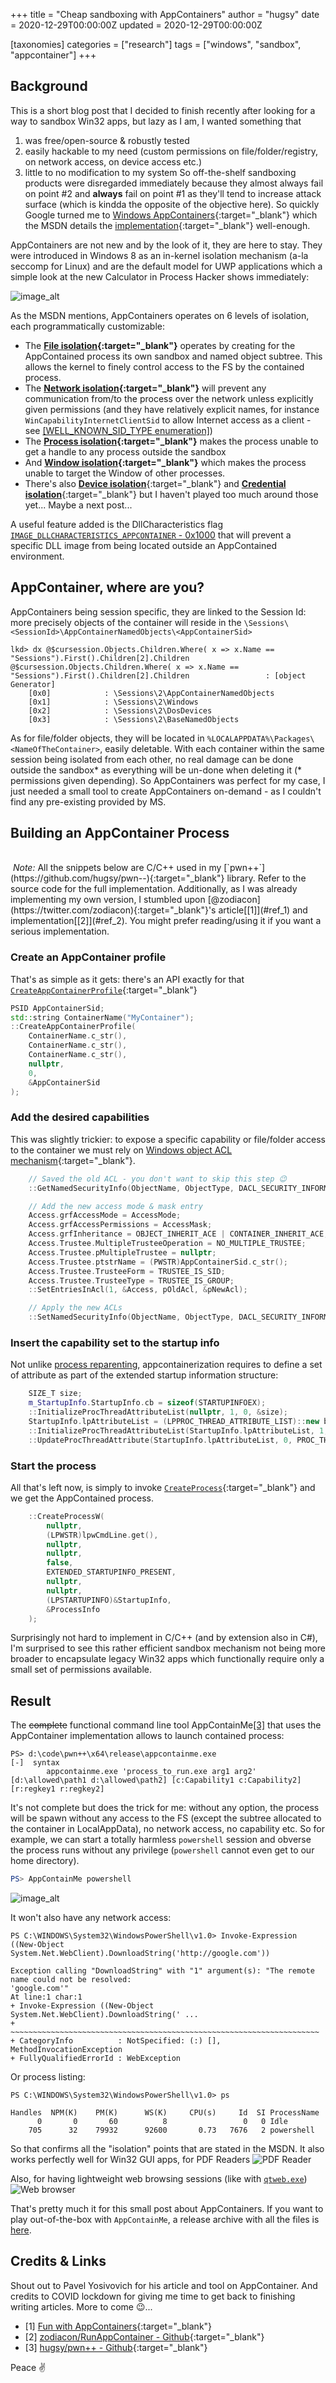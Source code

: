 +++
title = "Cheap sandboxing with AppContainers"
author = "hugsy"
date = 2020-12-29T00:00:00Z
updated = 2020-12-29T00:00:00Z

[taxonomies]
categories = ["research"]
tags = ["windows", "sandbox", "appcontainer"]
+++

## Background

This is a short blog post that I decided to finish recently after looking for a way to sandbox Win32 apps, but lazy as I am, I wanted something that
 1. was free/open-source & robustly tested
 2. easily hackable to my need (custom permissions on file/folder/registry, on network access, on device access etc.)
 3. little to no modification to my system
So off-the-shelf sandboxing products were disregarded immediately because they almost always fail on point #2 and **always** fail on point #1 as they'll tend to increase attack surface (which is kindda the opposite of the objective here). So quickly Google turned me to [Windows AppContainers](https://docs.microsoft.com/en-us/windows/win32/secauthz/appcontainer-isolation){:target="_blank"} which the MSDN details the [implementation](https://docs.microsoft.com/en-us/windows/win32/secauthz/implementing-an-appcontainer){:target="_blank"} well-enough.

AppContainers are not new and by the look of it, they are here to stay. They were introduced in Windows 8 as an in-kernel isolation mechanism (a-la seccomp for Linux) and are the default model for UWP applications which a simple look at the new Calculator in Process Hacker shows immediately:

![image_alt](/assets/images/4f110a8b-5af4-4f03-8c8d-6fe8e297fffe.png)

As the MSDN mentions, AppContainers operates on 6 levels of isolation, each programmatically customizable:

 - The **[File isolation](https://docs.microsoft.com/en-us/windows/win32/secauthz/appcontainer-isolation#file-isolation){:target="_blank"}**
    operates by creating for the AppContained process its own sandbox and named object subtree. This allows the kernel to finely control access to the FS by the contained process.
 - The **[Network isolation](https://docs.microsoft.com/en-us/windows/win32/secauthz/appcontainer-isolation#network-isolation){:target="_blank"}**
    will prevent any communication from/to the process over the network unless explicitly given permissions (and they have relatively explicit names, for instance `WinCapabilityInternetClientSid` to allow Internet access as a client - see [[WELL_KNOWN_SID_TYPE enumeration]](https://docs.microsoft.com/en-us/windows/win32/api/winnt/ne-winnt-well_known_sid_type))
 - The **[Process isolation](https://docs.microsoft.com/en-us/windows/win32/secauthz/appcontainer-isolation#process-isolation){:target="_blank"}**
    makes the process unable to get a handle to any process outside the sandbox
 - And **[Window isolation](https://docs.microsoft.com/en-us/windows/win32/secauthz/appcontainer-isolation#window-isolation){:target="_blank"}** which
    makes the process unable to target the Window of other processes.
 - There's also [**Device isolation**](https://docs.microsoft.com/en-us/windows/win32/secauthz/appcontainer-isolation#device-isolation){:target="_blank"} and [**Credential isolation**](https://docs.microsoft.com/en-us/windows/win32/secauthz/appcontainer-isolation#credential-isolation){:target="_blank"} but I haven't played too much around those yet... Maybe a next post...

A useful feature added is the DllCharacteristics flag [`IMAGE_DLLCHARACTERISTICS_APPCONTAINER` - 0x1000](https://docs.microsoft.com/en-us/windows/win32/debug/pe-format#dll-characteristics) that will prevent a specific DLL image from being located outside an AppContained environment.


## AppContainer, where are you?

AppContainers being session specific, they are linked to the Session Id: more precisely objects of the container will reside in the `\Sessions\<SessionId>\AppContainerNamedObjects\<AppContainerSid>`

```
lkd> dx @$cursession.Objects.Children.Where( x => x.Name == "Sessions").First().Children[2].Children
@$cursession.Objects.Children.Where( x => x.Name == "Sessions").First().Children[2].Children                 : [object Generator]
    [0x0]            : \Sessions\2\AppContainerNamedObjects
    [0x1]            : \Sessions\2\Windows
    [0x2]            : \Sessions\2\DosDevices
    [0x3]            : \Sessions\2\BaseNamedObjects
```

As for file/folder objects, they will be located in `%LOCALAPPDATA%\Packages\<NameOfTheContainer>`, easily deletable. With each container within the same session being isolated from each other, no real damage can be done outside the sandbox* as everything will be un-done when deleting it (* permissions given depending). So AppContainers was perfect for my case, I just needed a small tool to create AppContainers on-demand - as I couldn't find any pre-existing provided by MS.



## Building an AppContainer Process

<br>
<div markdown="span" class="alert-info"><i class="fa fa-info-circle">&nbsp;Note:</i> All the snippets below are C/C++ used in my [`pwn++`](https://github.com/hugsy/pwn--){:target="_blank"} library. Refer to the source code for the full implementation. Additionally, as I was already implementing my own version, I stumbled upon [@zodiacon](https://twitter.com/zodiacon){:target="_blank"}'s article[[1]](#ref_1) and implementation[[2]](#ref_2). You might prefer reading/using it if you want a serious implementation.</div>


### Create an AppContainer profile

That's as simple as it gets: there's an API exactly for that [`CreateAppContainerProfile`](https://docs.microsoft.com/en-us/windows/win32/api/userenv/nf-userenv-createappcontainerprofile){:target="_blank"}
```c++
PSID AppContainerSid;
std::string ContainerName("MyContainer");
::CreateAppContainerProfile(
    ContainerName.c_str(),
    ContainerName.c_str(),
    ContainerName.c_str(),
    nullptr,
    0,
    &AppContainerSid
);
```

### Add the desired capabilities

This was slightly trickier: to expose a specific capability or file/folder access to the container we must rely on [Windows object ACL mechanism](https://docs.microsoft.com/en-us/windows/win32/secauthz/modifying-the-acls-of-an-object-in-c--){:target="_blank"}.

```c++
    // Saved the old ACL - you don't want to skip this step 😉
    ::GetNamedSecurityInfo(ObjectName, ObjectType, DACL_SECURITY_INFORMATION, nullptr, nullptr, &pOldAcl, nullptr, &pSD);

    // Add the new access mode & mask entry
    Access.grfAccessMode = AccessMode;
    Access.grfAccessPermissions = AccessMask;
    Access.grfInheritance = OBJECT_INHERIT_ACE | CONTAINER_INHERIT_ACE;
    Access.Trustee.MultipleTrusteeOperation = NO_MULTIPLE_TRUSTEE;
    Access.Trustee.pMultipleTrustee = nullptr;
    Access.Trustee.ptstrName = (PWSTR)AppContainerSid.c_str();
    Access.Trustee.TrusteeForm = TRUSTEE_IS_SID;
    Access.Trustee.TrusteeType = TRUSTEE_IS_GROUP;
    ::SetEntriesInAcl(1, &Access, pOldAcl, &pNewAcl);

    // Apply the new ACLs
    ::SetNamedSecurityInfo(ObjectName, ObjectType, DACL_SECURITY_INFORMATION, nullptr, nullptr, pNewAcl, nullptr);
```

### Insert the capability set to the startup info

Not unlike [process reparenting](https://github.com/hugsy/pwn--/tree/main/Tools/Win32/ProcessReparent), appcontainerization requires to define a set of attribute as part of the extended startup information structure:

```c++
    SIZE_T size;
    m_StartupInfo.StartupInfo.cb = sizeof(STARTUPINFOEX);
    ::InitializeProcThreadAttributeList(nullptr, 1, 0, &size);
    StartupInfo.lpAttributeList = (LPPROC_THREAD_ATTRIBUTE_LIST)::new byte[size];
    ::InitializeProcThreadAttributeList(StartupInfo.lpAttributeList, 1, 0, &size);
    ::UpdateProcThreadAttribute(StartupInfo.lpAttributeList, 0, PROC_THREAD_ATTRIBUTE_SECURITY_CAPABILITIES, &SecurityCapabilities, sizeof(SecurityCapabilities), nullptr, nullptr);
```


### Start the process

All that's left now, is simply to invoke [`CreateProcess`](https://docs.microsoft.com/en-us/windows/win32/api/processthreadsapi/nf-processthreadsapi-createprocessa){:target="_blank"} and we get the AppContained process.

```c++
    ::CreateProcessW(
        nullptr,
        (LPWSTR)lpwCmdLine.get(),
        nullptr,
        nullptr,
        false,
        EXTENDED_STARTUPINFO_PRESENT,
        nullptr,
        nullptr,
        (LPSTARTUPINFO)&StartupInfo,
        &ProcessInfo
    );
```

Surprisingly not hard to implement in C/C++ (and by extension also in C#), I'm surprised to see this rather efficient sandbox mechanism not being more broader to encapsulate legacy Win32 apps which functionally require only a small set of permissions available.


## Result

The ~~complete~~ functional command line tool AppContainMe[[3]](#ref_3) that uses the AppContainer implementation allows to launch contained process:

```
PS> d:\code\pwn++\x64\release\appcontainme.exe
[-]  syntax
        appcontainme.exe 'process_to_run.exe arg1 arg2' [d:\allowed\path1 d:\allowed\path2] [c:Capability1 c:Capability2] [r:regkey1 r:regkey2]
```

It's not complete but does the trick for me: without any option, the process will be spawn without any access to the FS (except the subtree allocated to the container in LocalAppData), no network access, no capability etc. So for example, we can start a totally harmless `powershell` session and obverse the process runs without any privilege (`powershell` cannot even get to our home directory).

```powershell
PS> AppContainMe powershell
```

![image_alt](/assets/images/29d17988-bf1f-4a1c-8b63-b01e97e6b53f.png)

It won't also have any network access:

```
PS C:\WINDOWS\System32\WindowsPowerShell\v1.0> Invoke-Expression ((New-Object System.Net.WebClient).DownloadString('http://google.com'))

Exception calling "DownloadString" with "1" argument(s): "The remote name could not be resolved:
'google.com'"
At line:1 char:1
+ Invoke-Expression ((New-Object System.Net.WebClient).DownloadString(' ...
+ ~~~~~~~~~~~~~~~~~~~~~~~~~~~~~~~~~~~~~~~~~~~~~~~~~~~~~~~~~~~~~~~~~~~~~
+ CategoryInfo          : NotSpecified: (:) [], MethodInvocationException
+ FullyQualifiedErrorId : WebException
```

Or process listing:

```
PS C:\WINDOWS\System32\WindowsPowerShell\v1.0> ps

Handles  NPM(K)    PM(K)      WS(K)     CPU(s)     Id  SI ProcessName
      0       0       60          8                 0   0 Idle
    705      32    79932      92600       0.73   7676   2 powershell
```

So that confirms all the "isolation" points that are stated in the MSDN. It also works perfectly well for Win32 GUI apps, for PDF Readers
![PDF Reader](/assets/images/1e3a7b9c-7ef6-481d-a803-d0a969b3eab4.png)

Also, for having lightweight web browsing sessions (like with [`qtweb.exe`](http://www.qtweb.net/))
![Web browser](/assets/images/283fd853-c2c7-4846-9b7c-242bfe1b02a1.png)

That's pretty much it for this small post about AppContainers. If you want to play out-of-the-box with `AppContainMe`, a release archive with all the files is [here](https://github.com/hugsy/pwn--/releases).


## Credits & Links

Shout out to Pavel Yosivovich for his article and tool on AppContainer. And credits to COVID lockdown for giving me time to get back to finishing writing articles. More to come 😉...

 - <a name="ref_1">[1]</a> [Fun with AppContainers](https://scorpiosoftware.net/2019/01/15/fun-with-appcontainers/){:target="_blank"}
 - <a name="ref_2">[2]</a> [zodiacon/RunAppContainer - Github](https://github.com/zodiacon/RunAppContainer){:target="_blank"}
 - <a name="ref_3">[3]</a> [hugsy/pwn++ - Github](https://github.com/hugsy/pwn--/tree/main/Tools/Win32/AppContainMe){:target="_blank"}


Peace ✌
